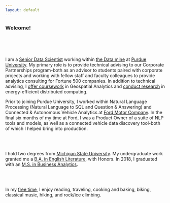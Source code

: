 ```yaml
---
layout: default
---
```


<h3>Welcome!</h3>

<br><br><br>

I am a <a target="_blank" rel="noopener noreferrer"  href="https://www.linkedin.com/in/gouldju1/">Senior Data Scientist</a> working within <a target="_blank" rel="noopener noreferrer"  href="https://datamine.purdue.edu/">the Data mine</a> at <a target="_blank" rel="noopener noreferrer"  href="https://www.purdue.edu/">Purdue University</a>. My primary role is to provide technical advising to our Corporate Partnerships program-both as an advisor to students paired with corporate projects and working with fellow staff and faculty colleagues to provide analytics consulting for Fortune 500 companies. In addition to technical advising, I <a target="_blank" rel="noopener noreferrer"  href="https://github.com/gouldju1/tdm-foundations-of-geospatial-analytics">offer coursework</a> in Geospatial Analytics and <a target="_blank" rel="noopener noreferrer"  href="https://arxiv.org/search/cs?searchtype=author&query=Gould%2C+J">conduct research</a> in energy-efficient distributed computing.


Prior to joining Purdue University, I worked within Natural Language Processing (Natural Language to SQL and Question & Answering) and Connected & Autonomous Vehicle Analytics at <a target="_blank" rel="noopener noreferrer"  href="https://www.purdue.edu/">Ford Motor Company</a>. In the final six months of my time at Ford, I was a Product Owner of a suite of NLP tools and models, as well as a connected vehicle data discovery tool-both of which I helped bring into production.

<br><br>

I hold two degrees from <a target="_blank" rel="noopener noreferrer"  href="http://www.msu.edu">Michigan State University</a>. My undergraduate work granted me a <a target="_blank" rel="noopener noreferrer"  href="https://english.msu.edu/about/">B.A. in English Literature</a>, with Honors. In 2018, I graduated with an <a target="_blank" rel="noopener noreferrer"  href="https://broad.msu.edu/masters/business-analytics/">M.S. in Business Analytics</a>.

<br><br>

In my <a target="_blank" rel="noopener noreferrer"  href="https://broad.msu.edu/masters/business-analytics/">free time</a>, I enjoy reading, traveling, cooking and baking, biking, classical music, hiking, and rock/ice climbing.